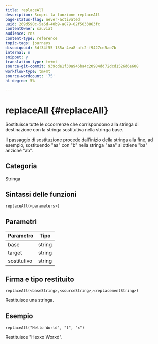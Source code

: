 ```yaml
---
title: replaceAll
description: Scopri la funzione replaceAll
page-status-flag: never-activated
uuid: 269d590c-5a6d-40b9-a879-02f5033863fc
contentOwner: sauviat
audience: rns
content-type: reference
topic-tags: journeys
discoiquuid: 5df34f55-135a-4ea8-afc2-f9427ce5ae7b
internal: n
snippet: y
translation-type: tm+mt
source-git-commit: 939cde1f30a946ba4c20984dd72dcd1526d6e608
workflow-type: tm+mt
source-wordcount: '75'
ht-degree: 5%

---
```



# replaceAll {#replaceAll}

Sostituisce tutte le occorrenze che corrispondono alla stringa di destinazione con la stringa sostitutiva nella stringa base.

Il passaggio di sostituzione procede dall&#39;inizio della stringa alla fine, ad esempio, sostituendo &quot;aa&quot; con &quot;b&quot; nella stringa &quot;aaa&quot; si ottiene &quot;ba&quot; anziché &quot;ab&quot;.

## Categoria

Stringa

## Sintassi delle funzioni

`replaceAll(<parameters>)`

## Parametri

| Parametro | Tipo |
|-----------|--------------|
| base | string |
| target | string |
| sostitutivo | string |

## Firma e tipo restituito

`replaceAll(<baseString>,<sourceString>,<replacementString>)`

Restituisce una stringa.

## Esempio

`replaceAll("Hello World", "l", "x")`

Restituisce &quot;Hexxo Worxd&quot;.
